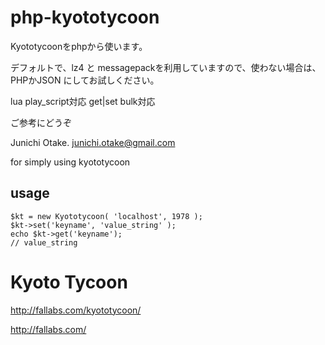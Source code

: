 php-kyototycoon
===============

Kyototycoonをphpから使います。

デフォルトで、lz4 と messagepackを利用していますので、使わない場合は、PHPかJSON
にしてお試しください。

lua play_script対応
get|set bulk対応

ご参考にどうぞ

Junichi Otake. <junichi.otake@gmail.com>

for simply using kyototycoon

usage
-----

    $kt = new Kyototycoon( 'localhost', 1978 );
    $kt->set('keyname', 'value_string' );
    echo $kt->get('keyname');
    // value_string


Kyoto Tycoon
============

http://fallabs.com/kyototycoon/

http://fallabs.com/

